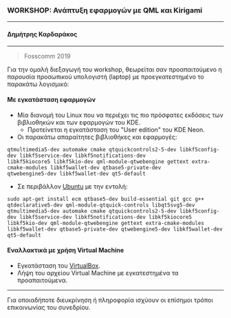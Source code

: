 ### **WORKSHOP: Ανάπτυξη εφαρμογών με QML και Kirigami**
---
#### **Δημήτρης Καρδαράκος**
--- 
>Fosscomm 2019

Για την ομαλή διεξαγωγή του workshop, θεωρείται σαν προαπαιτούμενο η παρουσία προσωπικού υπολογιστή (laptop) με προεγκατεστημένο το παρακάτω λογισμικό:

#### Με εγκατάσταση εφαρμογών

* Μία διανομή του Linux που να περιέχει τις πιο πρόσφατες εκδόσεις των βιβλιοθηκών και των εφαρμογών του KDE. 
  * Προτείνεται η εγκατάσταση του "User edition" του KDE Neon.
* Οι παρακάτω απαραίτητες βιβλιοθήκες και εφαρμογές:
```ecm qtbase5-dev build-essential git gcc g++ qtdeclarative5-dev qml-module-qtquick-controls libqt5svg5-dev
qtmultimedia5-dev automake cmake qtquickcontrols2-5-dev libkf5config-dev libkf5service-dev libkf5notifications-dev
libkf5kiocore5 libkf5kio-dev qml-module-qtwebengine gettext extra-cmake-modules libkf5wallet-dev qtbase5-private-dev
qtwebengine5-dev libkf5wallet-dev qt5-default
```
  * Σε περιβάλλον [Ubuntu](www.ubuntu.com) με την εντολή:
```
sudo apt-get install ecm qtbase5-dev build-essential git gcc g++ qtdeclarative5-dev qml-module-qtquick-controls libqt5svg5-dev qtmultimedia5-dev automake cmake qtquickcontrols2-5-dev libkf5config-dev libkf5service-dev libkf5notifications-dev libkf5kiocore5 libkf5kio-dev qml-module-qtwebengine gettext extra-cmake-modules libkf5wallet-dev qtbase5-private-dev qtwebengine5-dev libkf5wallet-dev qt5-default
```

#### Εναλλακτικά με χρήση Virtual Machine

* Εγκατάσταση του [VirtualBox](https://www.virtualbox.org/).
* Λήψη του αρχείου Virtual Machine με εγκατεστημένα τα προαπαιτούμενα.

---

Για οποιαδήποτε διευκρίνηση ή πληροφορία ισχύουν οι επίσημοι τρόποι επικοινωνίας του συνεδρίου.
